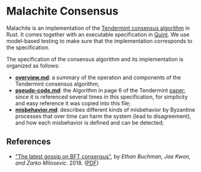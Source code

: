 # Malachite Consensus

Malachite is an implementation of the [Tendermint consensus algorithm][tendermint-arxiv] in Rust.
It comes together with an executable specification in [Quint][quint-spec].
We use model-based testing to make sure that the implementation corresponds to
the specification.

The specification of the consensus algorithm and its implementation is organized as follows:

- [**overview.md**](./overview.md): a summary of the operation and components
  of the Tendermint consensus algorithm;
- [**pseudo-code.md**](./pseudo-code.md): the Algorithm in page 6 of the
  Tendermint [paper][tendermint-pdf];
  since it is referenced several times in this specification, for simplicity and
  easy reference it was copied into this file;
- [**misbehavior.md**](./misbehavior.md): describes different kinds of
  misbehavior by Byzantine processes that over time can harm the system (lead to
  disagreement), and how each misbehavior is defined and can be detected;

## References

- ["The latest gossip on BFT consensus"][tendermint-arxiv],
  by _Ethan Buchman, Jae Kwon, and Zarko Milosevic_. 2018.
  ([PDF][tendermint-pdf])

[accountable-tendermint]: ./misbehavior.md#misbehavior-detection-and-verification-in-accountable-tendermint
[tendermint-arxiv]: https://arxiv.org/abs/1807.04938
[tendermint-pdf]: https://arxiv.org/pdf/1807.04938
[quint-spec]: ./quint/README.md
